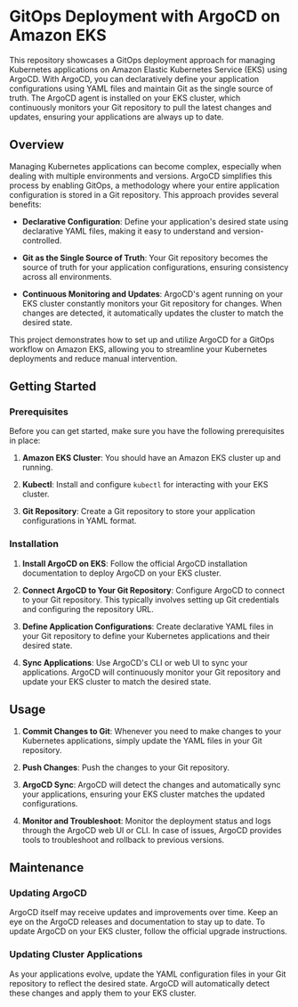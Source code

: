 # GitOps Deployment with ArgoCD on Amazon EKS

This repository showcases a GitOps deployment approach for managing Kubernetes applications on Amazon Elastic Kubernetes Service (EKS) using ArgoCD. With ArgoCD, you can declaratively define your application configurations using YAML files and maintain Git as the single source of truth. The ArgoCD agent is installed on your EKS cluster, which continuously monitors your Git repository to pull the latest changes and updates, ensuring your applications are always up to date.

## Overview

Managing Kubernetes applications can become complex, especially when dealing with multiple environments and versions. ArgoCD simplifies this process by enabling GitOps, a methodology where your entire application configuration is stored in a Git repository. This approach provides several benefits:

- **Declarative Configuration**: Define your application's desired state using declarative YAML files, making it easy to understand and version-controlled.

- **Git as the Single Source of Truth**: Your Git repository becomes the source of truth for your application configurations, ensuring consistency across all environments.

- **Continuous Monitoring and Updates**: ArgoCD's agent running on your EKS cluster constantly monitors your Git repository for changes. When changes are detected, it automatically updates the cluster to match the desired state.

This project demonstrates how to set up and utilize ArgoCD for a GitOps workflow on Amazon EKS, allowing you to streamline your Kubernetes deployments and reduce manual intervention.

## Getting Started

### Prerequisites

Before you can get started, make sure you have the following prerequisites in place:

1. **Amazon EKS Cluster**: You should have an Amazon EKS cluster up and running.

2. **Kubectl**: Install and configure `kubectl` for interacting with your EKS cluster.

3. **Git Repository**: Create a Git repository to store your application configurations in YAML format.

### Installation

1. **Install ArgoCD on EKS**: Follow the official ArgoCD installation documentation to deploy ArgoCD on your EKS cluster.

2. **Connect ArgoCD to Your Git Repository**: Configure ArgoCD to connect to your Git repository. This typically involves setting up Git credentials and configuring the repository URL.

3. **Define Application Configurations**: Create declarative YAML files in your Git repository to define your Kubernetes applications and their desired state.

4. **Sync Applications**: Use ArgoCD's CLI or web UI to sync your applications. ArgoCD will continuously monitor your Git repository and update your EKS cluster to match the desired state.

## Usage

1. **Commit Changes to Git**: Whenever you need to make changes to your Kubernetes applications, simply update the YAML files in your Git repository.

2. **Push Changes**: Push the changes to your Git repository.

3. **ArgoCD Sync**: ArgoCD will detect the changes and automatically sync your applications, ensuring your EKS cluster matches the updated configurations.

4. **Monitor and Troubleshoot**: Monitor the deployment status and logs through the ArgoCD web UI or CLI. In case of issues, ArgoCD provides tools to troubleshoot and rollback to previous versions.

## Maintenance

### Updating ArgoCD

ArgoCD itself may receive updates and improvements over time. Keep an eye on the ArgoCD releases and documentation to stay up to date. To update ArgoCD on your EKS cluster, follow the official upgrade instructions.

### Updating Cluster Applications

As your applications evolve, update the YAML configuration files in your Git repository to reflect the desired state. ArgoCD will automatically detect these changes and apply them to your EKS cluster.
